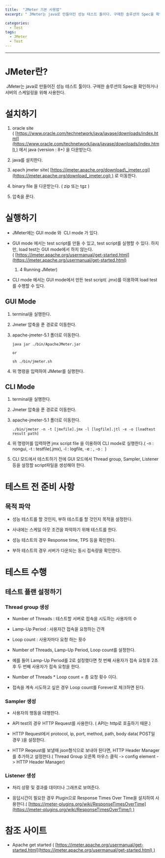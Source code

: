 ```yaml
---
title:  "JMeter 기본 사용법"
excerpt: " JMeter는 java로 만들어진 성능 테스트 툴이다. 구매한 솔루션의 Spec을 확인하거나 서버의 스케일링을 위해 사용한다."

categories:
  - Test
tags:
  - JMeter
  - Test
---
```



* * *

JMeter란?
========

 JMeter는 java로 만들어진 성능 테스트 툴이다. 구매한 솔루션의 Spec을 확인하거나 서버의 스케일링을 위해 사용한다.

설치하기
====

1.  oracle site ( [https://www.oracle.com/technetwork/java/javase/downloads/index.html](https://www.oracle.com/technetwork/java/javase/downloads/index.html) ) 에서 java (version : 8+) 을 다운받는다.
    
2.  java를 설치한다.
    
3.  apach jmeter site( [https://jmeter.apache.org/download\_jmeter.cgi](https://jmeter.apache.org/download_jmeter.cgi) ) 로 이동한다.
    
4.  binary file 을 다운받는다. ( zip 또는 tgz )
    
5.  압축을 푼다.
    

실행하기
====

*   JMeter에는 GUI mode 와  CLI mode 가 있다.
    
*   GUI mode 에서는 test script를 만들 수 있고, test script를 실행할 수 있다. 하지만, load test는 GUI mode에서 하지 않는다. ( [https://jmeter.apache.org/usermanual/get-started.html](https://jmeter.apache.org/usermanual/get-started.html)
    
    1.  4 Running JMeter)
        
*   CLI mode 에서는 GUI mode에서 만든 test script( .jmx)를 이용하여 load test 를 수행할 수 있다.  
    

GUI Mode
--------

1.  terminal을 실행한다.
    
2.  Jmeter 압축을 푼 경로로 이동한다.
    
3.  apache-jmeter-5.1 폴더로 이동한다.
    
    ```
    java jar ./bin/ApacheJMeter.jar
     
    or
     
    sh ./bin/jmeter.sh
    ```
    
      
    
4.  위 명령을 입력하여 JMeter를 실행한다. 
    

  

CLI Mode
--------

1.  terminal을 실행한다.
    
2.  Jmeter 압축을 푼 경로로 이동한다.
    
3.  apache-jmeter-5.1 폴더로 이동한다.
    
    ```
    ./bin/jmeter -n -t [jmxfile].jmx -l [logfile].jtl -e -o [loadtest result path]
    ```
    
      
    
4.  위 명령어를 입력하면 jmx script file 을 이용하여 CLI mode로 실행한다.( -n : nongui, -t : testfile(.jmx), -l : logfile, -e : , -o :  )
    
5.  CLI 모드에서 테스트하기 전에 GUI 모드에서 Thread group, Sampler, Listener 등을 설정할 script파일을 생성해야 한다.
    

  

테스트 전 준비 사항
===========

목적 파악
-----

*   성능 테스트를 할 것인지, 부하 테스트를 할 것인지 목적을 설정한다.
    
*   사내에는 스케일 아웃 조건을 파악하기 위해 테스트를 한다.
    
*   성능 테스트의 경우 Response time, TPS 등을 확인한다.
    
*   부하 테스트의 경우 서버가 다운되는 동시 접속량을 확인한다.
    

  

테스트 수행
======

테스트 플랜 설정하기
-----------

### Thread group 생성

*   Number of Threads : 테스트할 서버로 접속을 시도하는 사용자의 수
    
*   Lamp-Up Period : 사용자간 접속을 요청하는 간격
    
*   Loop count : 사용자마다 요청 하는 횟수
    

*   Number of Threads, Lamp-Up Period, Loop count를 설정한다.
    
*   예를 들어 Lamp-Up Period를 2로 설정했다면 첫 번째 사용자가 접속 요청후 2초 후 두 번째 사용자가 접속 요청을 한다.
    
*   Number of Threads \* Loop count = 총 요청 횟수 이다.
    
*   접속을 계속 시도하고 싶은 경우 Loop count를 Forever로 체크하면 된다.
    

  

### Sampler 생성

*   사용자의 행동을 대행한다.
    
*   API test의 경우 HTTP Request를 사용한다. ( API는 http로 호출하기 때문.)
    
*   HTTP Request에서 protocol, ip, port, method, path, body data( POST일 경우 )을 설정한다.
    
*   HTTP Reqeust를 보낼때 json형식으로 보내야 된다면, HTTP Header Manager 를 추가하고 설정한다.( Thread Group 오른쪽 마우스 클릭 -> config element -> HTTP Header Manager) 
    

  

### Listener 생성

*   처리 상황 및 결과를 데이터나 그래프로 보여준다.
    
*   응답시간이 필요한 경우 Plugin으로 Response Times Over Time을 설치하여 사용한다.( [https://jmeter-plugins.org/wiki/ResponseTimesOverTime](https://jmeter-plugins.org/wiki/ResponseTimesOverTime/) )
    

참조 사이트
======

*   Apache get started ( [https://jmeter.apache.org/usermanual/get-started.html](https://jmeter.apache.org/usermanual/get-started.html) )
